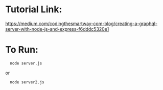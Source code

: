 
# Tutorial Link:

https://medium.com/codingthesmartway-com-blog/creating-a-graphql-server-with-node-js-and-express-f6dddc5320e1

# To Run: 
```
  node server.js
``` 
or
```
  node server2.js
```